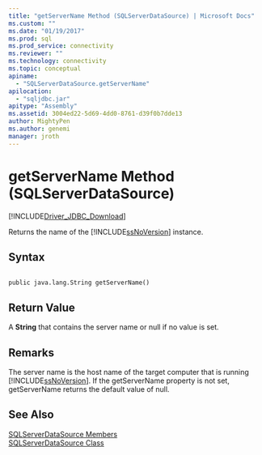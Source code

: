 ```yaml
---
title: "getServerName Method (SQLServerDataSource) | Microsoft Docs"
ms.custom: ""
ms.date: "01/19/2017"
ms.prod: sql
ms.prod_service: connectivity
ms.reviewer: ""
ms.technology: connectivity
ms.topic: conceptual
apiname: 
  - "SQLServerDataSource.getServerName"
apilocation: 
  - "sqljdbc.jar"
apitype: "Assembly"
ms.assetid: 3004ed22-5d69-4dd0-8761-d39f0b7dde13
author: MightyPen
ms.author: genemi
manager: jroth
---
```

# getServerName Method (SQLServerDataSource)
[!INCLUDE[Driver_JDBC_Download](../../../includes/driver_jdbc_download.md)]

  Returns the name of the [!INCLUDE[ssNoVersion](../../../includes/ssnoversion-md.md)] instance.  
  
## Syntax  
  
```  
  
public java.lang.String getServerName()  
```  
  
## Return Value  
 A **String** that contains the server name or null if no value is set.  
  
## Remarks  
 The server name is the host name of the target computer that is running [!INCLUDE[ssNoVersion](../../../includes/ssnoversion-md.md)]. If the getServerName property is not set, getServerName returns the default value of null.  
  
## See Also  
 [SQLServerDataSource Members](../../../connect/jdbc/reference/sqlserverdatasource-members.md)   
 [SQLServerDataSource Class](../../../connect/jdbc/reference/sqlserverdatasource-class.md)  
  
  
